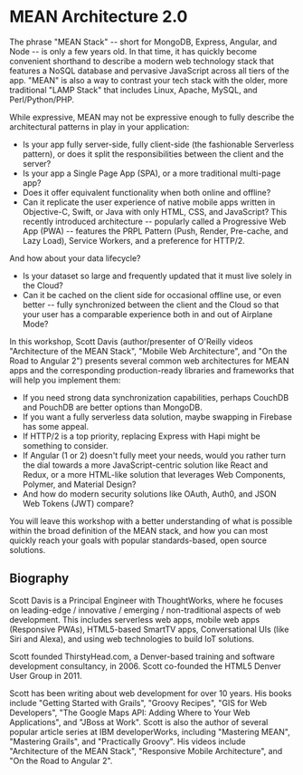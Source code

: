 # MEAN Architecture 2.0

The phrase "MEAN Stack" -- short for MongoDB, Express, Angular, and Node -- is only a few years old. In that time, it has quickly become convenient shorthand to describe a modern web technology stack that features a NoSQL database and pervasive JavaScript across all tiers of the app. "MEAN" is also a way to contrast your tech stack with the older, more traditional "LAMP Stack" that includes Linux, Apache, MySQL, and Perl/Python/PHP.

While expressive, MEAN may not be expressive enough to fully describe the architectural patterns in play in your application:

* Is your app fully server-side, fully client-side (the fashionable Serverless pattern), or does it split the responsibilities between the client and the server?
* Is your app a Single Page App (SPA), or a more traditional multi-page app?
* Does it offer equivalent functionality when both online and offline?
* Can it replicate the user experience of native mobile apps written in Objective-C, Swift, or Java with only HTML, CSS, and JavaScript? This recently introduced architecture -- popularly called a Progressive Web App (PWA) -- features the PRPL Pattern (Push, Render, Pre-cache, and Lazy Load), Service Workers, and a preference for HTTP/2.

And how about your data lifecycle?

* Is your dataset so large and frequently updated that it must live solely in the Cloud?
* Can it be cached on the client side for occasional offline use, or even better -- fully synchronized between the client and the Cloud so that your user has a comparable experience both in and out of Airplane Mode?

In this workshop, Scott Davis (author/presenter of O'Reilly videos "Architecture of the MEAN Stack", "Mobile Web Architecture", and "On the Road to Angular 2") presents several common web architectures for MEAN apps and the corresponding production-ready libraries and frameworks that will help you implement them:

* If you need strong data synchronization capabilities, perhaps CouchDB and PouchDB are better options than MongoDB.
* If you want a fully serverless data solution, maybe swapping in Firebase has some appeal.
* If HTTP/2 is a top priority, replacing Express with Hapi might be something to consider.
* If Angular (1 or 2) doesn't fully meet your needs, would you rather turn the dial towards a more JavaScript-centric solution like React and Redux, or a more HTML-like solution that leverages Web Components, Polymer, and Material Design?
* And how do modern security solutions like OAuth, Auth0, and JSON Web Tokens (JWT) compare?

You will leave this workshop with a better understanding of what is possible within the broad definition of the MEAN stack, and how you can most quickly reach your goals with popular standards-based, open source solutions.


## Biography

Scott Davis is a Principal Engineer with ThoughtWorks, where he focuses on leading-edge / innovative / emerging / non-traditional aspects of web development. This includes serverless web apps, mobile web apps (Responsive PWAs), HTML5-based SmartTV apps, Conversational UIs (like Siri and Alexa), and using web technologies to build IoT solutions.

Scott founded ThirstyHead.com, a Denver-based training and software development consultancy, in 2006. Scott co-founded the HTML5 Denver User Group in 2011.

Scott has been writing about web development for over 10 years. His books include "Getting Started with Grails", "Groovy Recipes", "GIS for Web Developers", "The Google Maps API: Adding Where to Your Web Applications", and "JBoss at Work". Scott is also the author of several popular article series at IBM developerWorks, including "Mastering MEAN", "Mastering Grails", and "Practically Groovy". His videos include "Architecture of the MEAN Stack", "Responsive Mobile Architecture", and "On the Road to Angular 2".
